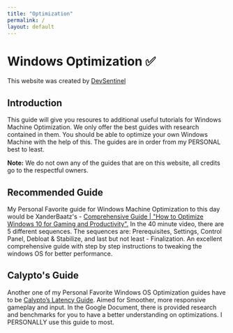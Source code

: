 ```yaml
---
title: "Optimization"
permalink: /
layout: default
---
```


# Windows Optimization ✅
This website was created by [DevSentinel](https://github.com/DevSentinel)
## Introduction

This guide will give you resoures to additional useful tutorials for Windows Machine Optimization. We only offer the best guides with research contained in them. You should be able to optimize your own Windows Machine with the help of this. The guides are in order from my PERSONAL best to least.

**Note:** We do not own any of the guides that are on this website, all credits go to the respectful owners.

## Recommended Guide

My Personal Favorite guide for Windows Machine Optimization to this day would be XanderBaatz's -  [Comprehensive Guide | "How to Optimize Windows 10 for Gaming and Productivity".](https://www.youtube.com/watch?v=pJTCwSX9Ym8&t) In the 40 minute video, there are 5 different sequences. The sequences are: Prerequisites, Settings, Control Panel, Debloat & Stabilize, and last but not least - Finalization.  An excellent comprehensive guide with step by step instructions to tweaking the windows OS for better performance.

## Calypto's Guide

Another one of my Personal Favorite Windows OS Optimization guides have to be [Calypto’s Latency Guide](https://calypto.us). Aimed for Smoother, more responsive gameplay and input. In the Google Document, there is provided research and benchmarks for you to have a better understanding on optimizations. I PERSONALLY use this guide to most.

